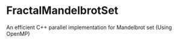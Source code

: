 FractalMandelbrotSet
====================

An efficient C++ parallel implementation for Mandelbrot set (Using OpenMP)
